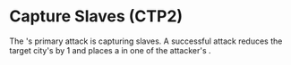 # Capture Slaves (CTP2)

The 's primary attack is capturing slaves. A successful attack reduces the target city's by 1 and places a in one of the attacker's .